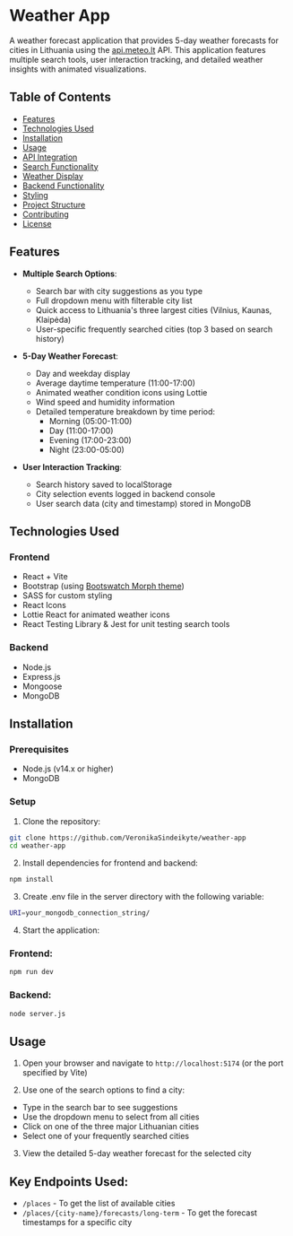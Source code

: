 # Weather App

A weather forecast application that provides 5-day weather forecasts for cities in Lithuania using the [api.meteo.lt](https://api.meteo.lt/) API. This application features multiple search tools, user interaction tracking, and detailed weather insights with animated visualizations.

## Table of Contents
- [Features](#features)
- [Technologies Used ](#Technologies-Used)
- [Installation](#installation)
- [Usage](#usage)
- [API Integration](#api-integration)
- [Search Functionality](#search-functionality)
- [Weather Display](#weather-display)
- [Backend Functionality](#backend-functionality)
- [Styling](#styling)
- [Project Structure](#project-structure)
- [Contributing](#contributing)
- [License](#license)

## Features

- **Multiple Search Options**: 
  - Search bar with city suggestions as you type
  - Full dropdown menu with filterable city list
  - Quick access to Lithuania's three largest cities (Vilnius, Kaunas, Klaipėda)
  - User-specific frequently searched cities (top 3 based on search history)

- **5-Day Weather Forecast**:
  - Day and weekday display
  - Average daytime temperature (11:00-17:00)
  - Animated weather condition icons using Lottie
  - Wind speed and humidity information
  - Detailed temperature breakdown by time period:
    - Morning (05:00-11:00)
    - Day (11:00-17:00)
    - Evening (17:00-23:00)
    - Night (23:00-05:00)

- **User Interaction Tracking**:
  - Search history saved to localStorage
  - City selection events logged in backend console
  - User search data (city and timestamp) stored in MongoDB

## Technologies Used 

### Frontend
- React + Vite
- Bootstrap (using [Bootswatch Morph theme](https://bootswatch.com/morph/))
- SASS for custom styling
- React Icons
- Lottie React for animated weather icons
- React Testing Library & Jest for unit testing search tools

### Backend
- Node.js
- Express.js
- Mongoose
- MongoDB

## Installation

### Prerequisites
- Node.js (v14.x or higher)
- MongoDB

### Setup

1. Clone the repository:
```bash
git clone https://github.com/VeronikaSindeikyte/weather-app
cd weather-app
```

2. Install dependencies for frontend and backend:
```bash
npm install
```

3. Create .env file in the server directory with the following variable:
```bash
URI=your_mongodb_connection_string/
```

4. Start the application:

### Frontend: 
```bash
npm run dev
```

### Backend: 
```bash
node server.js
```

## Usage

1. Open your browser and navigate to `http://localhost:5174` (or the port specified by Vite)

2. Use one of the search options to find a city:

- Type in the search bar to see suggestions
- Use the dropdown menu to select from all cities
- Click on one of the three major Lithuanian cities
- Select one of your frequently searched cities

3. View the detailed 5-day weather forecast for the selected city

## Key Endpoints Used: 
- `/places` - To get the list of available cities
- `/places/{city-name}/forecasts/long-term` - To get the forecast timestamps for a specific city


